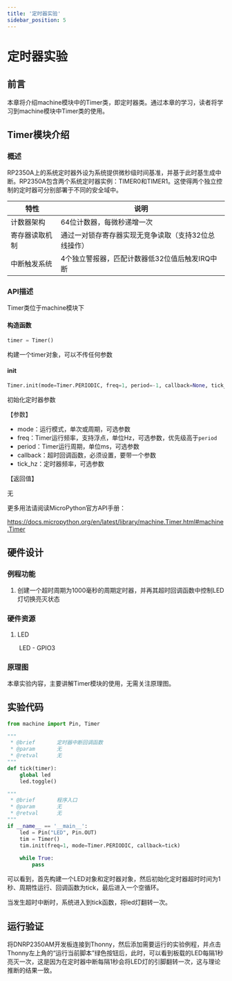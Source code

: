```yaml
---
title: '定时器实验'
sidebar_position: 5
---
```


# 定时器实验

## 前言

本章将介绍machine模块中的Timer类，即定时器类。通过本章的学习，读者将学习到machine模块中Timer类的使用。

## Timer模块介绍

### 概述

RP2350A上的系统定时器外设为系统提供微秒级时间基准，并基于此时基生成中断。RP2350A包含两个系统定时器实例：TIMER0和TIMER1。这使得两个独立控制的定时器可分别部署于不同的安全域中。

特性            | 说明
|---------------------|-----------
计数器架构  | 64位计数器，每微秒递增一次
寄存器读取机制 | 通过一对锁存寄存器实现无竞争读取（支持32位总线操作）
中断触发系统  | 4个独立警报器，匹配计数器低32位值后触发IRQ中断

### API描述

Timer类位于machine模块下

#### 构造函数

```python
timer = Timer()
```

构建一个timer对象，可以不传任何参数

#### init

```python
Timer.init(mode=Timer.PERIODIC, freq=1, period=-1, callback=None, tick_hz=1000000)
```

初始化定时器参数

【参数】

- mode：运行模式，单次或周期，可选参数
- freq：Timer运行频率，支持浮点，单位Hz，可选参数，优先级高于`period`
- period：Timer运行周期，单位ms，可选参数
- callback：超时回调函数，必须设置，要带一个参数
- tick_hz：定时器频率，可选参数

【返回值】

无

更多用法请阅读MicroPython官方API手册：

https://docs.micropython.org/en/latest/library/machine.Timer.html#machine.Timer

## 硬件设计

### 例程功能

1. 创建一个超时周期为1000毫秒的周期定时器，并再其超时回调函数中控制LED灯切换亮灭状态

### 硬件资源

1. LED

   ​	LED - GPIO3

### 原理图

本章实验内容，主要讲解Timer模块的使用，无需关注原理图。

##  实验代码

``` python
from machine import Pin, Timer

"""
 * @brief       定时器中断回调函数
 * @param       无
 * @retval      无
"""
def tick(timer):
    global led
    led.toggle()

"""
 * @brief       程序入口
 * @param       无
 * @retval      无
"""
if __name__ == '__main__':
    led = Pin("LED", Pin.OUT)
    tim = Timer()
    tim.init(freq=1, mode=Timer.PERIODIC, callback=tick)
    
    while True:
        pass
```

可以看到，首先构建一个LED对象和定时器对象，然后初始化定时器超时时间为1秒、周期性运行、回调函数为tick，最后进入一个空循环。

当发生超时中断时，系统进入到tick函数，将led灯翻转一次。

## 运行验证

将DNRP2350AM开发板连接到Thonny，然后添加需要运行的实验例程，并点击Thonny左上角的“运行当前脚本”绿色按钮后，此时，可以看到板载的LED每隔1秒亮灭一次，这是因为在定时器中断每隔1秒会将LED灯的引脚翻转一次，这与理论推断的结果一致。
